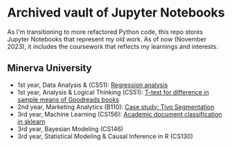 # Archived vault of Jupyter Notebooks

As I'm transitioning to more refactored Python code, this repo stores Jupyter Notebooks that represent my old work. As of now (November 2023), it includes the coursework that reflects my learnings and interests.

## Minerva University
- 1st year, Data Analysis & (CS51): [Regression analysis](https://github.com/chiffonng/us-grad-admission/blob/main/US%20Graduate%20Admission%20Prediction.ipynb)
- 1st year, Analysis & Logical Thinking (CS51): [T-test for difference in sample means of Goodreads books](https://github.com/chiffonng/jupyter-notebooks/blob/main/Statistical%20Inference_Goodreads%20Books.ipynb)
- 2nd year, Marketing Analytics (B110): [Case study: Tivo Segmentation]()
- 3rd year, Machine Learning (CS156): [Academic document classification in sklearn](https://github.com/chiffonng/jupyter-notebooks/blob/main/Text%20Classification%20Pipeline.ipynb)
- 3rd year, Bayesian Modeling (CS146)
- 3rd year, Statistical Modeling & Causal Inference in R (CS130)
